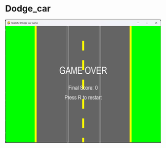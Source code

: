 # Dodge_car
![image alt](https://github.com/Shivam876/Dodge_car/blob/8807df2d28f0f6c9cc7c609fb264b584437a25f3/Screenshot%202025-04-24%20142207.png)
